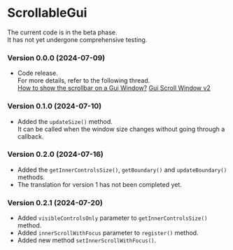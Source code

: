 # ScrollableGui
The current code is in the beta phase.  
It has not yet undergone comprehensive testing.
### Version 0.0.0 (2024-07-09)
- Code release.  
For more details, refer to the following thread.  
[How to show the scrollbar on a Gui Window?](https://www.autohotkey.com/boards/viewtopic.php?f=82&t=131307)
[Gui Scroll Window v2](https://www.autohotkey.com/boards/viewtopic.php?f=82&t=133676)
### Version 0.1.0 (2024-07-10)
- Added the `updateSize()` method.  
It can be called when the window size changes without going through a callback.
### Version 0.2.0 (2024-07-16)
- Added the `getInnerControlsSize()`, `getBoundary()` and `updateBoundary()` methods.
- The translation for version 1 has not been completed yet.
### Version 0.2.1 (2024-07-20)
 - Added `visibleControlsOnly` parameter to `getInnerControlsSize()` method.
- Added `innerScrollWithFocus` parameter to `register()` method.
- Added new method `setInnerScrollWithFocus()`.
